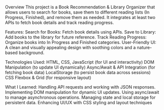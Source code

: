 Overview
This project is a Book Recommendation & Library Organizer that allows users to search for books, save them to different reading lists (In Progress, Finished), and remove them as needed. It integrates at least two APIs to fetch book details and track reading progress.

Features:
Search for Books: Fetch book details using APIs.
      Save to Library: Add books to the library for future reference.
      Track Reading Progress: Organize books into In Progress and Finished categories.
      User-Friendly UI: A clean and visually appealing design with soothing colors and a nature-based background.

Technologies Used:
      HTML, CSS, JavaScript (for UI and interactivity)
      DOM Manipulation (to update UI dynamically)
      Async/Await & API Integration (for fetching book data)
      LocalStorage (to persist book data across sessions)
      CSS Flexbox & Grid (for responsive layout)

What I Learned:
      Handling API requests and working with JSON responses.
      Implementing DOM manipulation for dynamic UI updates.
      Using async/await to manage asynchronous operations.
      Managing state and local storage for persistent data.
      Enhancing UI/UX with CSS styling and layout techniques

